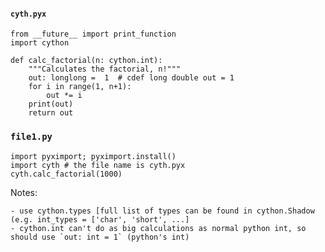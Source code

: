  
#### `cyth.pyx`

    from __future__ import print_function
    import cython
    
    def calc_factorial(n: cython.int):
        """Calculates the factorial, n!"""
        out: longlong =  1  # cdef long double out = 1
        for i in range(1, n+1):
            out *= i
        print(out)
        return out

### `file1.py`

    import pyximport; pyximport.install()
    import cyth # the file name is cyth.pyx
    cyth.calc_factorial(1000)
    
    
Notes:

    - use cython.types [full list of types can be found in cython.Shadow (e.g. int_types = ['char', 'short', ...]
    - cython.int can't do as big calculations as normal python int, so should use `out: int = 1` (python's int)
